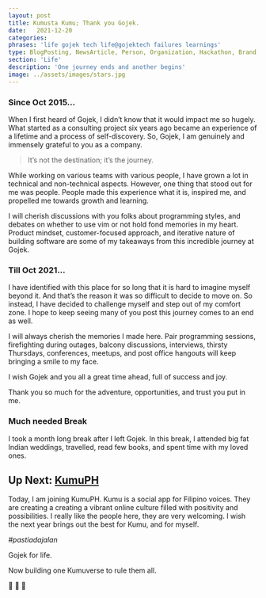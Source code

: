 ```yaml
---
layout: post
title: Kumusta Kumu; Thank you Gojek.
date:   2021-12-20
categories:
phrases: 'life gojek tech life@gojektech failures learnings'
type: BlogPosting, NewsArticle, Person, Organization, Hackathon, Brand, Atlas, Guide, Failures, Learnings
section: 'Life'
description: 'One journey ends and another begins'
image: ../assets/images/stars.jpg
---
```


### Since Oct 2015...

When I first heard of Gojek, I didn’t know that it would impact me so
hugely. What started as a consulting project six years ago became an
experience of a lifetime and a process of self-discovery. So, Gojek, I
am genuinely and immensely grateful to you as a company.

> It’s not the destination; it’s the journey.

While working on various teams with various people, I have grown a lot
in technical and non-technical aspects. However, one thing that stood
out for me was people. People made this experience what it is, inspired
me, and propelled me towards growth and learning.

I will cherish discussions with you folks about programming styles, and
debates on whether to use vim or not hold fond memories in my heart.
Product mindset, customer-focused approach, and iterative nature of
building software are some of my takeaways from this incredible journey
at Gojek.

### Till Oct 2021...

I have identified with this place for so long that it is hard to imagine
myself beyond it. And that’s the reason it was so difficult to decide to
move on. So instead, I have decided to challenge myself and step out of
my comfort zone. I hope to keep seeing many of you post this journey
comes to an end as well.

I will always cherish the memories I made here. Pair programming
sessions, firefighting during outages, balcony discussions, interviews,
thirsty Thursdays, conferences, meetups, and post office hangouts will
keep bringing a smile to my face.

I wish Gojek and you all a great time ahead, full of success and joy.


Thank you so much for the adventure, opportunities, and trust you put in
me.


### Much needed Break

I took a month long break after I left Gojek. In this break, I attended
big fat Indian weddings, travelled, read few books, and spent time with my loved ones.


## Up Next: [KumuPH](https://kumu.live)

Today, I am joining KumuPH. Kumu is a social app for
Filipino voices. They are creating a creating a vibrant online
culture filled with positivity and possibilities. I really like the people here, they are very
welcoming. I wish the next year brings out the best for Kumu, and for myself.

*#pastiadajalan*

Gojek for life.

Now building one Kumuverse to rule them all.

:beers: :beers: :beers:
